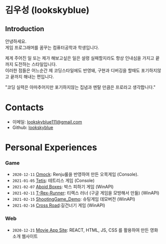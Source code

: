 # 김우성 (lookskyblue)

## Introduction
안녕하세요.   
게임 프로그래머를 꿈꾸는 컴퓨터공학과 학생입니다.

제게 주어진 일 또는 제가 해보고싶은 일은 설령 실패할지라도 항상 인내심을 가지고 끝까지 도전하는 스타일입니다.   
이러한 점들은 어느순간 제 코딩스타일에도 반영돼, 구현과 디버깅을 할때도 포기하지않고 끝까지 해내는 편입니다.

"코딩 실력은 아마추어지만 포기하지않는 집념과 멘탈 만큼은 프로라고 생각합니다."

# Contacts
 * 이메일: lookskyblue111@gmail.com
 * Github: [lookskyblue](https://github.com/lookskyblue?tab=repositories)

# Personal Experiences

### Game
* ```2020-12-11``` [Omock](https://github.com/lookskyblue/Omok):  Renju룰을 반영하여 만든 오목게임 (Console).
* ```2021-01-05``` [Tetis](https://github.com/lookskyblue/Tetris): 테트리스 게임 (Console)
* ```2021-02-07``` [Aboid Boxes](https://github.com/lookskyblue/Avoid_Boxes/blob/master/README.md): 박스 피하기 게임 (WinAPI)
* ```2021-02-11``` [T-Rex-Runner](https://github.com/lookskyblue/T-Rex-Runner): 티렉스 러너 (구글 게임을 모방해서 만듦) (WinAPI)
* ```2021-02-15``` [ShootingGame_Demo](https://github.com/lookskyblue/ShootingGame_Demo): 슈팅게임 데모버전 (WinAPI)
* ```2021-02-16``` [Cross Road](https://github.com/lookskyblue/CrossRoad):길건너기 게임 (WinAPI)


### Web
* ```2020-12-21``` [Movie App Site](https://github.com/lookskyblue/movie_app_2020): REACT, HTML, JS, CSS 를 활용하여 만든 영화소개 웹사이트

